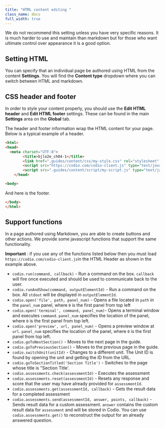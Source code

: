 ```yaml
---
title: "HTML content editing "
class_name: docs
full_width: true
---
```


We do not recommend this setting unless you have very specific reasons. It is much harder to use and maintain than markdown but for those who want ultimate control over appearance it is a good option.

## Setting HTML
You can specify that an individual page be authored using HTML from the content **Settings**. You will find the **Content type** dropdown where you can switch between HTML and markdown.

## CSS header and footer
In order to style your content properly, you should use the **Edit HTML header** and **Edit HTML footer** settings. These can be found in the main **Settings** area on the **Global** tab.

The header and footer information wrap the HTML content for your page. Below is a typical example of a header.

```html
<html>  
<head>
  <meta charset="UTF-8">
		<title>bjlo2e_ch04-1</title>
		<link href=".guides/content/css/my-style.css" rel="stylesheet" type="text/css" />    
		<script src="https://codio.com/codio-client.js" type="text/javascript"></script>
		<script src=".guides/content/script/my-script.js" type="text/javascript"></script>
	</head>

<body>
```

And here is the footer.

```html
</body>
</html>
```

## Support functions
In a page authored using Markdown, you are able to create buttons and other actions. We provide some javascript functions that support the same functionality.

**Important** : if you use any of the functions listed below then you must load `https://codio.com/codio-client.js`in the HTML Header as shown in the example above.


- `codio.run(command, callback)` - Run a command on the box. `callback` will fire once executed and should be used to communicate back to the user. 
- `codio.runAndShow(command, outputElementId)` - Run a command on the box. All `stdout` will be displayed in `outputElementId`.  
- `codio.open('file', path, panel_num)` - Opens a file located in `path` in the `panel_num` panel, where `0` is the first panel from top left 
- `codio.open('terminal', command, panel_num)`-  Opens a terminal window and executes `command`. `panel_num` specifies the location of the panel, where `0` is the first panel from top left. 
- `codio.open('preview', url, panel_num)` - Opens a preview window at `url`. `panel_num` specifies the location of the panel, where `0` is the first panel from top left. 
- `codio.goToNextSection()` - Moves to the next page in the guide. 
- `codio.goToPreviousSection()` - Moves to the previous page in the guide. 
- `codio.switchUnit(unitId)` - Changes to a different unit. The Unit ID is found by opening the unit and getting the ID from the URL. 
- `codio.goToSectionTitled('Section Title')` - Switches to the page whose title is "Section Title'. 
- `codio.assessments.check(assessmentId)` - Executes the assessment 
- `codio.assessments.reset(assessmentId)` - Resets any response and score that the user may have already provided for `assessmentId`. 
- `codio.assessments.get(assessmentId, callback)` - Gets the result data for a completed assessment 
- `codio.assessments.send(assessmentId, answer, points, callback)` - Sends result data for a custom assessment. `answer` contains the custom result data for `assessment` and will be stored in Codio. You can use `codio.assessments.get()` to reconstruct the output for an already answered question. 
